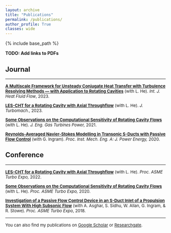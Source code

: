 ```yaml
---
layout: archive
title: "Publications"
permalink: /publications/
author_profile: True
classes: wide
---
```


{% include base_path %}

**TODO: Add links to PDFs**

## Journal

---
<font size="-1"><div markdown="1">

[**A Multiscale Framework for Unsteady Conjugate Heat Transfer with Turbulence Resolving Methods — with Application to Rotating Cavities**](https://doi.org/10.1016/j.ijheatfluidflow.2023.109174) (with L. He). *Int. J. Heat Fluid Flow*, 2023.

[**LES-CHT for a Rotating Cavity with Axial Throughflow**](https://doi.org/10.1115/1.4056091) (with L. He). *J. Turbomach.*, 2023.

[**Some Observations on the Computational Sensitivity of Rotating Cavity Flows**](https://doi.org/10.1115/1.4049824) (with L. He). *J. Eng. Gas Turbines Power,* 2021.

[**Reynolds-Averaged Navier-Stokes Modelling in Transonic S-Ducts with Passive Flow Control**](https://doi.org/10.1177/0957650919845765) (with G. Ingram). *Proc. Inst. Mech. Eng. A: J. Power Energy,* 2020.
</div></font>

## Conference

---
<font size="-1"><div markdown="1">
[**LES-CHT for a Rotating Cavity with Axial Throughflow**](https://doi.org/10.1115/GT2022-82982) (with L. He). *Proc. ASME Turbo Expo,* 2022.

[**Some Observations on the Computational Sensitivity of Rotating Cavity Flows**](https://doi.org/10.1115/GT2020-16103) (with L. He). *Proc. ASME Turbo Expo,* 2020.

[**Investigation of a Passive Flow Control Device in an S-Duct Inlet of a Propulsion System With High Subsonic Flow**](https://doi.org/10.1115/GT2018-76636) (with A. Asghar, S. Sidhu, W. Allan, G. Ingram, & R. Stowe). *Proc. ASME Turbo Expo*, 2018.
</div></font>

---
<font size="-1"><div markdown="1">
You can also find my publications on <a href="https://scholar.google.com/citations?user=XPEILEcAAAAJ&hl=en"> Google Scholar</a> or <a href="https://www.researchgate.net/profile/Tom-Hickling"> Researchgate</a>.
</div></font>

<!-- {% for post in site.publications reversed %}
  {% include archive-single.html %}
{% endfor %} -->